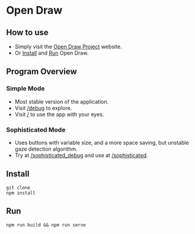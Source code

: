 # Open Draw

## How to use

- Simply visit the [Open Draw Project](open-draw-project.org) website.
- Or [Install](#install) and [Run](#run-open-draw) Open Draw.

## Program Overview

### Simple Mode
- Most stable version of the application.
- Visit [/debug](open-draw-project.org/debug) to explore.
- Visit [/](open-draw-project.org/) to use the app with your eyes.

### Sophisticated Mode
- Uses buttons with variable size, and a more space saving, but unstable gaze detection algorithm.
- Try at [/sophisticated_debug](open-draw-project.org/sophisticated_debug) and use at [/sophisticated](open-draw-project.org/sophisticated).

## Install

```console
git clone
npm install
```

## Run
```console
npm run build && npm run serve
```